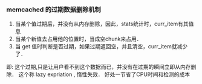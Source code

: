 ### memcached 的过期数据删除机制 
1. 当某个值过期后，并没有从内存删除，因此，stats统计时，curr_item有其值息 
2. 当某个新值去占用他的位置时，当成空chunk来占用．
3. 当 get 值时判断是否过期，如果过期返回空，并且清空，curr_item就减少了．

即: 这个过期,只是让用户看不到这个数据而已，并没有在过期的瞬间立即从内存删除．
这个称 lazy expriation , 惰性失效．
好处一节省了CPU时间和检测的成本 
